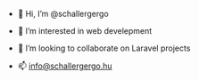 - 👋 Hi, I’m @schallergergo
- 👀 I’m interested in web develepment

- 💞️ I’m looking to collaborate on Laravel projects
- 📫 info@schallergergo.hu

<!---
schallergergo/schallergergo is a ✨ special ✨ repository because its `README.md` (this file) appears on your GitHub profile.
You can click the Preview link to take a look at your changes.
--->
